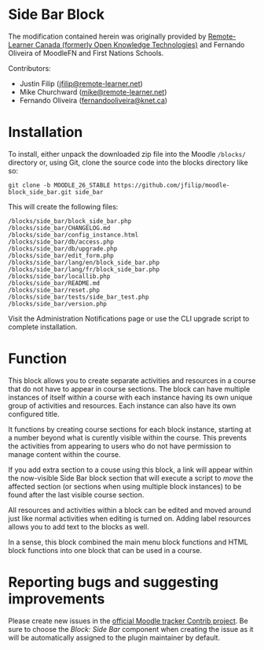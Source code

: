 
Side Bar Block
==============

The modification contained herein was originally provided by [Remote-Learner Canada (formerly Open Knowledge Technologies)](http://www.remote-learner.net) and Fernando Oliveira of MoodleFN and First Nations Schools.

Contributors:

*	Justin Filip (jfilip@remote-learner.net)
*	Mike Churchward (mike@remote-learner.net)
*	Fernando Oliveira (fernandooliveira@knet.ca)

Installation
=============

To install, either unpack the downloaded zip file into the Moodle ``/blocks/`` directory or, using Git, clone the source code into the blocks directory like so:

    git clone -b MOODLE_26_STABLE https://github.com/jfilip/moodle-block_side_bar.git side_bar

This will create the following files:

    /blocks/side_bar/block_side_bar.php
    /blocks/side_bar/CHANGELOG.md
    /blocks/side_bar/config_instance.html
    /blocks/side_bar/db/access.php
    /blocks/side_bar/db/upgrade.php
    /blocks/side_bar/edit_form.php
    /blocks/side_bar/lang/en/block_side_bar.php
    /blocks/side_bar/lang/fr/block_side_bar.php
    /blocks/side_bar/locallib.php
    /blocks/side_bar/README.md
    /blocks/side_bar/reset.php
    /blocks/side_bar/tests/side_bar_test.php
    /blocks/side_bar/version.php

Visit the Administration Notifications page or use the CLI upgrade script to complete installation.

Function
========

This block allows you to create separate activities and resources in a course that do not have to appear in course sections. The block can have multiple instances of itself within a course with each instance having its own unique group of activities and resources. Each instance can also have its own configured title.

It functions by creating course sections for each block instance, starting at a number beyond what is curently visible within the course. This prevents the activities from appearing to users who do not have permission to manage content within the course.

If you add extra section to a couse using this block, a link will appear within the now-visible Side Bar block section that will execute a script to *move* the affected section (or sections when using multiple block instances) to be found after the last visible course section.

All resources and activities within a block can be edited and moved around just like normal activities when editing is turned on. Adding label resources allows you to add text to the blocks as well.

In a sense, this block combined the main menu block functions and HTML block functions into one block that can be used in a course.

Reporting bugs and suggesting improvements
==========================================

Please create new issues in the [official Moodle tracker Contrib project](https://tracker.moodle.org/browse/CONTRIB). Be sure to choose the *Block: Side Bar* component when creating the issue as it will be automatically assigned to the plugin maintainer by default.
